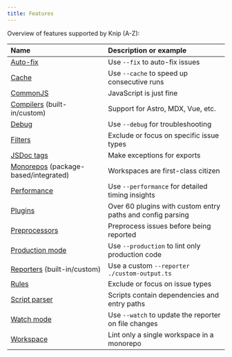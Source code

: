```yaml
---
title: Features
---
```


Overview of features supported by Knip (A-Z):

| Name                                      | Description or example                                     |
| :---------------------------------------- | :--------------------------------------------------------- |
| [Auto-fix][1]                             | Use `--fix` to auto-fix issues                             |
| [Cache][2]                                | Use `--cache` to speed up consecutive runs                 |
| [CommonJS][3]                             | JavaScript is just fine                                    |
| [Compilers][4] (built-in/custom)          | Support for Astro, MDX, Vue, etc.                          |
| [Debug][5]                                | Use `--debug` for troubleshooting                          |
| [Filters][6]                              | Exclude or focus on specific issue types                   |
| [JSDoc tags][7]                           | Make exceptions for exports                                |
| [Monorepos][8] (package-based/integrated) | Workspaces are first-class citizen                         |
| [Performance][9]                          | Use `--performance` for detailed timing insights           |
| [Plugins][10]                             | Over 60 plugins with custom entry paths and config parsing |
| [Preprocessors][11]                       | Preprocess issues before being reported                    |
| [Production mode][12]                     | Use `--production` to lint only production code            |
| [Reporters][13] (built-in/custom)         | Use a custom `--reporter ./custom-output.ts`               |
| [Rules][14]                               | Exclude or focus on issue types                            |
| [Script parser][15]                       | Scripts contain dependencies and entry paths               |
| [Watch mode][16]                          | Use `--watch` to update the reporter on file changes       |
| [Workspace][17]                           | Lint only a single workspace in a monorepo                 |

[1]: ../features/auto-fix.mdx
[2]: ../reference/cli.md#--cache
[3]: ../guides/working-with-commonjs.md
[4]: ../features/compilers.md
[5]: ../guides/troubleshooting.md#issues-reported-by-knip
[6]: ../features/rules-and-filters.md#filters
[7]: ../reference/jsdoc-tsdoc-tags.md
[8]: ../features/monorepos-and-workspaces.md
[9]: ../reference/cli.md#--performance
[10]: ../explanations/plugins.md
[11]: ../features/reporters.md#preprocessors
[12]: ../features/production-mode.md
[13]: ../features/reporters.md
[14]: ../features/rules-and-filters.md#rules
[15]: ../features/script-parser.md
[16]: ../reference/cli.md#--watch
[17]: ../features/monorepos-and-workspaces#lint-a-single-workspace
